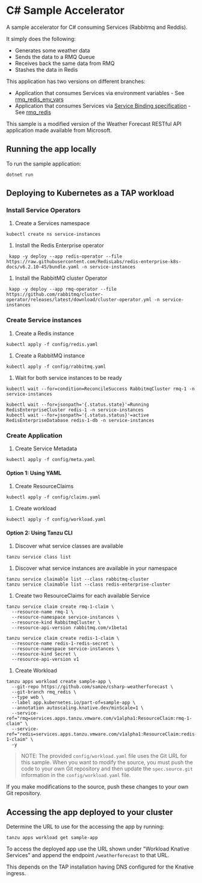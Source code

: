 # C# Sample Accelerator

A sample accelerator for C# consuming Services (Rabbitmq and Reddis).

It simply does the following:
* Generates some weather data
* Sends the data to a RMQ Queue
* Receives back the same data from RMQ
* Stashes the data in Redis

This application has two versions on different branches:
- Application that consumes Services via environment variables - See [rmq_redis_env_vars](https://github.com/Samze/csharp-weatherforecast/tree/rmq_redis_env_vars)
- Application that consumes Services via [Service Binding specification](https://github.com/servicebinding/spec) - See [rmq_redis](https://github.com/Samze/csharp-weatherforecast/tree/rmq_redis)

This sample is a modified version of the Weather Forecast RESTful API application made available from Microsoft.

## Running the app locally

To run the sample application:

```console
dotnet run
```

## Deploying to Kubernetes as a TAP workload

### Install Service Operators
1. Create a Services namespace
```console
kubectl create ns service-instances
```

1. Install the Redis Enterprise operator
```console
 kapp -y deploy --app redis-operator --file https://raw.githubusercontent.com/RedisLabs/redis-enterprise-k8s-docs/v6.2.10-45/bundle.yaml -n service-instances
```

1. Install the RabbitMQ cluster Operator
```console
 kapp -y deploy --app rmq-operator --file https://github.com/rabbitmq/cluster-operator/releases/latest/download/cluster-operator.yml -n service-instances
 ```

### Create Service instances

1. Create a Redis instance
```console
kubectl apply -f config/redis.yaml
 ```

1. Create a RabbitMQ instance
```console
kubectl apply -f config/rabbitmq.yaml
```

1. Wait for both service instances to be ready
```console
kubectl wait --for=condition=ReconcileSuccess RabbitmqCluster rmq-1 -n service-instances

kubectl wait --for=jsonpath='{.status.state}'=Running RedisEnterpriseCluster redis-1 -n service-instances
kubectl wait --for=jsonpath='{.status.status}'=active RedisEnterpriseDatabase redis-1-db -n service-instances
```

### Create Application

1. Create Service Metadata
```console
kubectl apply -f config/meta.yaml
```

#### Option 1: Using YAML
1. Create ResourceClaims
```console
kubectl apply -f config/claims.yaml
```

1. Create workload
```console
kubectl apply -f config/workload.yaml
```

#### Option 2: Using Tanzu CLI
1. Discover what service classes are available
```console
tanzu service class list
```

1. Discover what service instances are available in your namespace
```console
tanzu service claimable list --class rabbitmq-cluster
tanzu service claimable list --class redis-enterprise-cluster
```

1. Create two ResourceClaims for each available Service
```console
tanzu service claim create rmq-1-claim \
  --resource-name rmq-1 \
  --resource-namespace service-instances \
  --resource-kind RabbitmqCluster \
  --resource-api-version rabbitmq.com/v1beta1
```

```console
tanzu service claim create redis-1-claim \
  --resource-name redis-1-redis-secret \
  --resource-namespace service-instances \
  --resource-kind Secret \
  --resource-api-version v1
```

1. Create Workload
```console
tanzu apps workload create sample-app \
  --git-repo https://github.com/samze/csharp-weatherforecast \
  --git-branch rmq_redis \
  --type web \
  --label app.kubernetes.io/part-of=sample-app \
  --annotation autoscaling.knative.dev/minScale=1 \
  --service-ref="rmq=services.apps.tanzu.vmware.com/v1alpha1:ResourceClaim:rmq-1-claim" \
  --service-ref="redis=services.apps.tanzu.vmware.com/v1alpha1:ResourceClaim:redis-1-claim" \
  -y
```

> NOTE: The provided `config/workload.yaml` file uses the Git URL for this sample. When you want to modify the source, you must push the code to your own Git repository and then update the `spec.source.git` information in the `config/workload.yaml` file.

If you make modifications to the source, push these changes to your own Git repository.

## Accessing the app deployed to your cluster

Determine the URL to use for the accessing the app by running:

```
tanzu apps workload get sample-app
```

To access the deployed app use the URL shown under "Workload Knative Services" and append the endpoint `/weatherforecast` to that URL.

This depends on the TAP installation having DNS configured for the Knative ingress.
